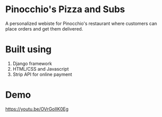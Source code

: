# Pinocchio's Pizza and Subs
A personalized webiste for Pinocchio's restaurant where customers can place orders and get them delivered.

# Built using
1. Django framework
2. HTML/CSS and Javascript
3. Strip API for online payment

# Demo 
https://youtu.be/OVrGoIIK0Eg
